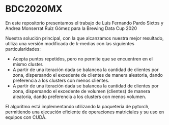 # BDC2020MX
En este repositorio presentamos el trabajo de Luis Fernando Pardo Sixtos y Andrea Monserrat Ruiz Gómez para la Brewing Data Cup 2020

Nuestra solución principal, con la que alcanzamos nuestra mejor resultado, utiliza una versión modificada de k-medias con las siguientes particularidades:

* Acepta puntos repetidos, pero no permite que se encuentren en el mismo cluster.
* A partir de una iteración dada se balancea la cantidad de clientes por zona, dispersando el excedente de clientes de manera aleatoria, dando preferencia a los clusters con menos clientes.
* A partir de una iteración dada se balancea la cantidad de clientes por zona, dispersando el excedente de volumen (clientes) de manera aleatoria, dando preferencia a los clusters con menos volumen.

El algoritmo está implementando utilizando la paquetería de pytorch, permitiendo una ejecución eficiente de operaciones matriciales y su uso en equipos con CUDA.
